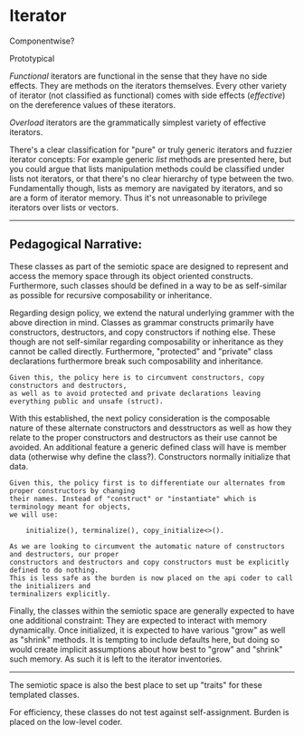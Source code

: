 Iterator
========

Componentwise?

Prototypical

*Functional* iterators are functional in the sense that they have no side effects. They are methods on the iterators themselves.
Every other variety of iterator (not classified as functional) comes with side effects (*effective*) on the dereference values
of these iterators.

*Overload* iterators are the grammatically simplest variety of effective iterators.

There's a clear classification for "pure" or truly generic iterators and fuzzier iterator concepts: For example generic *list*
methods are presented here, but you could argue that lists manipulation methods could be classified under lists not iterators,
or that there's no clear hierarchy of type between the two. Fundamentally though, lists as memory are navigated by iterators,
and so are a form of iterator memory. Thus it's not unreasonable to privilege iterators over lists or vectors.

-------------

## Pedagogical Narrative:

These classes as part of the semiotic space are designed to represent and access the memory space through its
object oriented constructs. Furthermore, such classes should be defined in a way to be as self-similar as possible
for recursive composability or inheritance.

Regarding design policy, we extend the natural underlying grammer with the above direction in mind. Classes
as grammar constructs primarily have constructors, destructors, and copy constructors if nothing else.
These though are not self-similar regarding composability or inheritance as they cannot be called directly.
Furthermore, "protected" and "private" class declarations furthermore break such composability and inheritance.

	Given this, the policy here is to circumvent constructors, copy constructors and destructors,
	as well as to avoid protected and private declarations leaving everything public and unsafe (struct).

With this established, the next policy consideration is the composable nature of these alternate constructors
and desstructors as well as how they relate to the proper constructors and destructors as their use cannot
be avoided. An additional feature a generic defined class will have is member data (otherwise why define the class?).
Constructors normally initialize that data.

	Given this, the policy first is to differentiate our alternates from proper constructors by changing
	their names. Instead of "construct" or "instantiate" which is terminology meant for objects,
	we will use:

		initialize(), terminalize(), copy_initialize<>().

	As we are looking to circumvent the automatic nature of constructors and destructors, our proper
	constructors and destructors and copy constructors must be explicitly defined to do nothing.
	This is less safe as the burden is now placed on the api coder to call the initializers and
	terminalizers explicitly.

Finally, the classes within the semiotic space are generally expected to have one additional constraint:
They are expected to interact with memory dynamically. Once initialized, it is expected to have various
"grow" as well as "shrink" methods. It is tempting to include defaults here, but doing so would create
implicit assumptions about how best to "grow" and "shrink" such memory. As such it is left to the iterator
inventories.

-------------------

The semiotic space is also the best place to set up "traits" for these templated classes.

For efficiency, these classes do not test against self-assignment. Burden is placed on the low-level coder.

